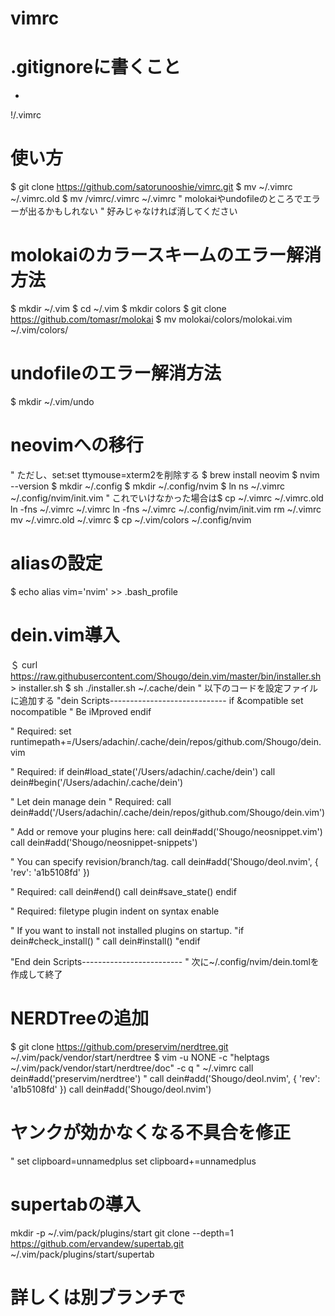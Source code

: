 # vimrc
# .gitignoreに書くこと
*
!/.vimrc
# 使い方
$ git clone https://github.com/satorunooshie/vimrc.git
$ mv ~/.vimrc ~/.vimrc.old
$ mv /vimrc/.vimrc ~/.vimrc
" molokaiやundofileのところでエラーが出るかもしれない
" 好みじゃなければ消してください
# molokaiのカラースキームのエラー解消方法
$ mkdir ~/.vim
$ cd ~/.vim
$ mkdir colors
$ git clone https://github.com/tomasr/molokai
$ mv molokai/colors/molokai.vim ~/.vim/colors/
# undofileのエラー解消方法
$ mkdir ~/.vim/undo
# neovimへの移行
 " ただし、set:set ttymouse=xterm2を削除する
$ brew install neovim
$ nvim --version
$ mkdir ~/.config
$ mkdir ~/.config/nvim
$ ln ns ~/.vimrc ~/.config/nvim/init.vim
" これでいけなかった場合は$ cp ~/.vimrc ~/.vimrc.old ln -fns ~/.vimrc ~/.vimrc ln -fns ~/.vimrc ~/.config/nvim/init.vim rm ~/.vimrc mv ~/.vimrc.old ~/.vimrc
$ cp ~/.vim/colors ~/.config/nvim
# aliasの設定
$ echo alias vim='nvim' >> .bash_profile
# dein.vim導入
＄ curl https://raw.githubusercontent.com/Shougo/dein.vim/master/bin/installer.sh > installer.sh
$ sh ./installer.sh ~/.cache/dein
" 以下のコードを設定ファイルに追加する
"dein Scripts-----------------------------
if &compatible
  set nocompatible               " Be iMproved
endif
 
" Required:
set runtimepath+=/Users/adachin/.cache/dein/repos/github.com/Shougo/dein.vim
 
" Required:
if dein#load_state('/Users/adachin/.cache/dein')
  call dein#begin('/Users/adachin/.cache/dein')
 
  " Let dein manage dein
  " Required:
  call dein#add('/Users/adachin/.cache/dein/repos/github.com/Shougo/dein.vim')
 
  " Add or remove your plugins here:
  call dein#add('Shougo/neosnippet.vim')
  call dein#add('Shougo/neosnippet-snippets')
 
  " You can specify revision/branch/tag.
  call dein#add('Shougo/deol.nvim', { 'rev': 'a1b5108fd' })
 
  " Required:
  call dein#end()
  call dein#save_state()
endif
 
" Required:
filetype plugin indent on
syntax enable
 
" If you want to install not installed plugins on startup.
"if dein#check_install()
"  call dein#install()
"endif
 
"End dein Scripts-------------------------
" 次に~/.config/nvim/dein.tomlを作成して終了
# NERDTreeの追加
$ git clone https://github.com/preservim/nerdtree.git ~/.vim/pack/vendor/start/nerdtree
$ vim -u NONE -c "helptags ~/.vim/pack/vendor/start/nerdtree/doc" -c q
" ~/.vimrc
call dein#add('preservim/nerdtree')
" call dein#add('Shougo/deol.nvim', { 'rev': 'a1b5108fd' })
call dein#add('Shougo/deol.nvim')
# ヤンクが効かなくなる不具合を修正
" set clipboard=unnamedplus
set clipboard+=unnamedplus
# supertabの導入
mkdir -p ~/.vim/pack/plugins/start
git clone --depth=1 https://github.com/ervandew/supertab.git ~/.vim/pack/plugins/start/supertab
# 詳しくは別ブランチで
